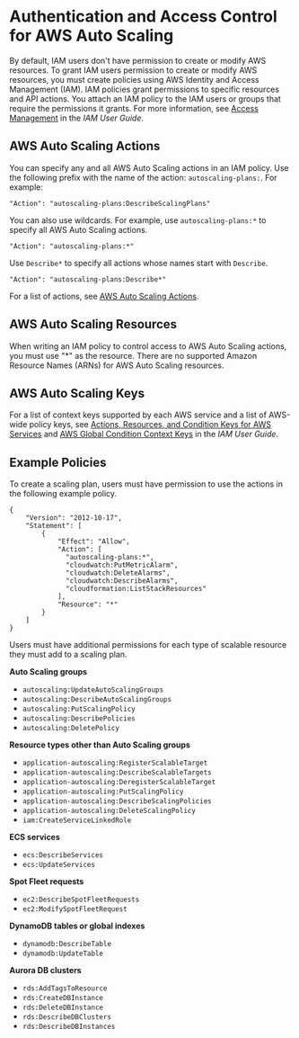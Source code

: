 # Authentication and Access Control for AWS Auto Scaling<a name="auth-and-access-control"></a>

By default, IAM users don't have permission to create or modify AWS resources\. To grant IAM users permission to create or modify AWS resources, you must create policies using AWS Identity and Access Management \(IAM\)\. IAM policies grant permissions to specific resources and API actions\. You attach an IAM policy to the IAM users or groups that require the permissions it grants\. For more information, see [Access Management](http://docs.aws.amazon.com/IAM/latest/UserGuide/access.html) in the *IAM User Guide*\.

## AWS Auto Scaling Actions<a name="aws-auto-scaling-actions"></a>

You can specify any and all AWS Auto Scaling actions in an IAM policy\. Use the following prefix with the name of the action: `autoscaling-plans:`\. For example:

```
"Action": "autoscaling-plans:DescribeScalingPlans"
```

You can also use wildcards\. For example, use `autoscaling-plans:*` to specify all AWS Auto Scaling actions\.

```
"Action": "autoscaling-plans:*"
```

Use `Describe*` to specify all actions whose names start with `Describe`\.

```
"Action": "autoscaling-plans:Describe*"
```

For a list of actions, see [AWS Auto Scaling Actions](http://docs.aws.amazon.com/autoscaling/plans/APIReference/API_Operations.html)\.

## AWS Auto Scaling Resources<a name="aws-auto-scaling-resources"></a>

When writing an IAM policy to control access to AWS Auto Scaling actions, you must use "\*" as the resource\. There are no supported Amazon Resource Names \(ARNs\) for AWS Auto Scaling resources\.

## AWS Auto Scaling Keys<a name="aws-autoscaling-keys"></a>

For a list of context keys supported by each AWS service and a list of AWS\-wide policy keys, see [Actions, Resources, and Condition Keys for AWS Services](http://docs.aws.amazon.com/IAM/latest/UserGuide/reference_policies_actions-resources-contextkeys.html) and [AWS Global Condition Context Keys](http://docs.aws.amazon.com/IAM/latest/UserGuide/reference_policies_condition-keys.html) in the *IAM User Guide*\.

## Example Policies<a name="aws-auto-scaling-example-policies"></a>

To create a scaling plan, users must have permission to use the actions in the following example policy\.

```
{
    "Version": "2012-10-17",
    "Statement": [
        {
            "Effect": "Allow",
            "Action": [
              "autoscaling-plans:*",
              "cloudwatch:PutMetricAlarm",
              "cloudwatch:DeleteAlarms",
              "cloudwatch:DescribeAlarms",
              "cloudformation:ListStackResources"
            ],
            "Resource": "*"
        }
    ]
}
```

Users must have additional permissions for each type of scalable resource they must add to a scaling plan\.

**Auto Scaling groups**
+ `autoscaling:UpdateAutoScalingGroups`
+ `autoscaling:DescribeAutoScalingGroups`
+ `autoscaling:PutScalingPolicy`
+ `autoscaling:DescribePolicies`
+ `autoscaling:DeletePolicy`

**Resource types other than Auto Scaling groups**
+ `application-autoscaling:RegisterScalableTarget`
+ `application-autoscaling:DescribeScalableTargets`
+ `application-autoscaling:DeregisterScalableTarget`
+ `application-autoscaling:PutScalingPolicy`
+ `application-autoscaling:DescribeScalingPolicies`
+ `application-autoscaling:DeleteScalingPolicy`
+ `iam:CreateServiceLinkedRole`

**ECS services**
+ `ecs:DescribeServices`
+ `ecs:UpdateServices`

**Spot Fleet requests**
+ `ec2:DescribeSpotFleetRequests`
+ `ec2:ModifySpotFleetRequest`

**DynamoDB tables or global indexes**
+ `dynamodb:DescribeTable`
+ `dynamodb:UpdateTable`

**Aurora DB clusters**
+ `rds:AddTagsToResource`
+ `rds:CreateDBInstance`
+ `rds:DeleteDBInstance`
+ `rds:DescribeDBClusters`
+ `rds:DescribeDBInstances`